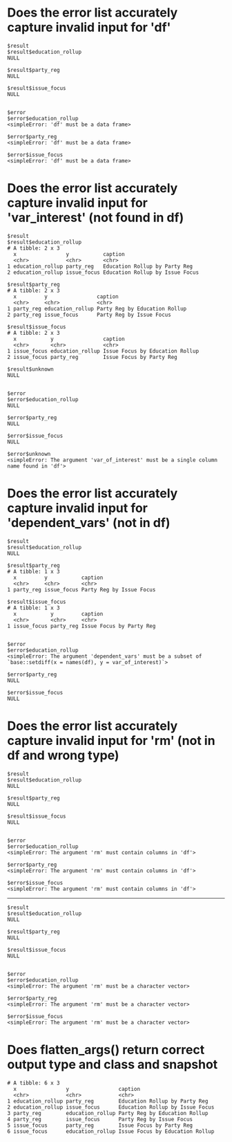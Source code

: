# Does the error list accurately capture invalid input for 'df'

    $result
    $result$education_rollup
    NULL
    
    $result$party_reg
    NULL
    
    $result$issue_focus
    NULL
    
    
    $error
    $error$education_rollup
    <simpleError: 'df' must be a data frame>
    
    $error$party_reg
    <simpleError: 'df' must be a data frame>
    
    $error$issue_focus
    <simpleError: 'df' must be a data frame>
    
    

# Does the error list accurately capture invalid input for 'var_interest' (not found in df)

    $result
    $result$education_rollup
    # A tibble: 2 x 3
      x                y           caption                        
      <chr>            <chr>       <chr>                          
    1 education_rollup party_reg   Education Rollup by Party Reg  
    2 education_rollup issue_focus Education Rollup by Issue Focus
    
    $result$party_reg
    # A tibble: 2 x 3
      x         y                caption                      
      <chr>     <chr>            <chr>                        
    1 party_reg education_rollup Party Reg by Education Rollup
    2 party_reg issue_focus      Party Reg by Issue Focus     
    
    $result$issue_focus
    # A tibble: 2 x 3
      x           y                caption                        
      <chr>       <chr>            <chr>                          
    1 issue_focus education_rollup Issue Focus by Education Rollup
    2 issue_focus party_reg        Issue Focus by Party Reg       
    
    $result$unknown
    NULL
    
    
    $error
    $error$education_rollup
    NULL
    
    $error$party_reg
    NULL
    
    $error$issue_focus
    NULL
    
    $error$unknown
    <simpleError: The argument 'var_of_interest' must be a single column name found in 'df'>
    
    

# Does the error list accurately capture invalid input for 'dependent_vars' (not in df)

    $result
    $result$education_rollup
    NULL
    
    $result$party_reg
    # A tibble: 1 x 3
      x         y           caption                 
      <chr>     <chr>       <chr>                   
    1 party_reg issue_focus Party Reg by Issue Focus
    
    $result$issue_focus
    # A tibble: 1 x 3
      x           y         caption                 
      <chr>       <chr>     <chr>                   
    1 issue_focus party_reg Issue Focus by Party Reg
    
    
    $error
    $error$education_rollup
    <simpleError: The argument 'dependent_vars' must be a subset of `base::setdiff(x = names(df), y = var_of_interest)`>
    
    $error$party_reg
    NULL
    
    $error$issue_focus
    NULL
    
    

# Does the error list accurately capture invalid input for 'rm' (not in df and wrong type)

    $result
    $result$education_rollup
    NULL
    
    $result$party_reg
    NULL
    
    $result$issue_focus
    NULL
    
    
    $error
    $error$education_rollup
    <simpleError: The argument 'rm' must contain columns in 'df'>
    
    $error$party_reg
    <simpleError: The argument 'rm' must contain columns in 'df'>
    
    $error$issue_focus
    <simpleError: The argument 'rm' must contain columns in 'df'>
    
    

---

    $result
    $result$education_rollup
    NULL
    
    $result$party_reg
    NULL
    
    $result$issue_focus
    NULL
    
    
    $error
    $error$education_rollup
    <simpleError: The argument 'rm' must be a character vector>
    
    $error$party_reg
    <simpleError: The argument 'rm' must be a character vector>
    
    $error$issue_focus
    <simpleError: The argument 'rm' must be a character vector>
    
    

# Does flatten_args() return correct output type and class and snapshot

    # A tibble: 6 x 3
      x                y                caption                        
      <chr>            <chr>            <chr>                          
    1 education_rollup party_reg        Education Rollup by Party Reg  
    2 education_rollup issue_focus      Education Rollup by Issue Focus
    3 party_reg        education_rollup Party Reg by Education Rollup  
    4 party_reg        issue_focus      Party Reg by Issue Focus       
    5 issue_focus      party_reg        Issue Focus by Party Reg       
    6 issue_focus      education_rollup Issue Focus by Education Rollup

